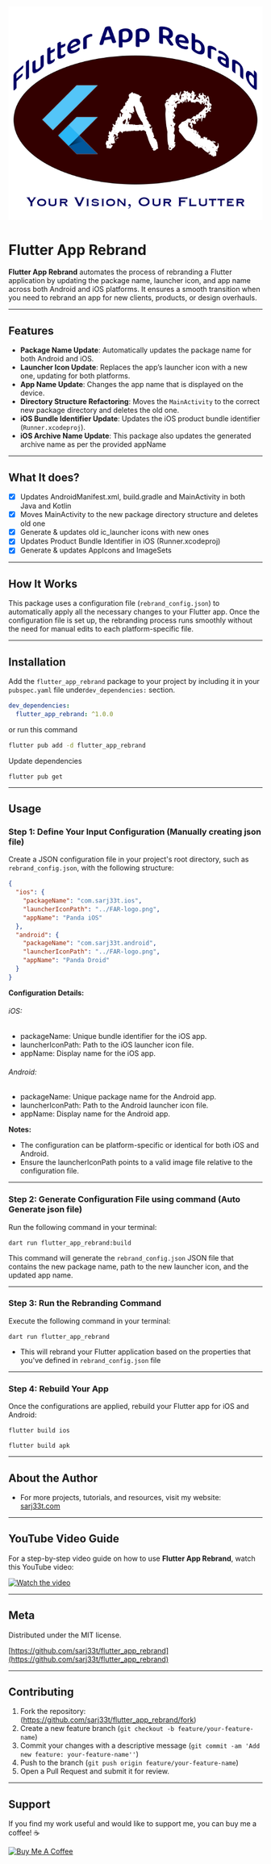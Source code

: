 ![FARLogo](https://raw.githubusercontent.com/sarj33t/flutter_app_rebrand/main/FAR-logo.png)

# Flutter App Rebrand

**Flutter App Rebrand** automates the process of rebranding a Flutter application by updating the package name, launcher icon, and app name across both Android and iOS platforms. It ensures a smooth transition when you need to rebrand an app for new clients, products, or design overhauls.

---

## Features

- **Package Name Update**: Automatically updates the package name for both Android and iOS.
- **Launcher Icon Update**: Replaces the app’s launcher icon with a new one, updating for both platforms.
- **App Name Update**: Changes the app name that is displayed on the device.
- **Directory Structure Refactoring**: Moves the `MainActivity` to the correct new package directory and deletes the old one.
- **iOS Bundle Identifier Update**: Updates the iOS product bundle identifier (`Runner.xcodeproj`).
- **iOS Archive Name Update**: This package also updates the generated archive name as per the provided appName

---

## What It does?
- [x] Updates AndroidManifest.xml, build.gradle and MainActivity in both Java and Kotlin
- [x] Moves MainActivity to the new package directory structure and deletes old one
- [x] Generate & updates old ic_launcher icons with new ones
- [x] Updates Product Bundle Identifier in iOS (Runner.xcodeproj)
- [x] Generate & updates AppIcons and ImageSets

---

## How It Works

This package uses a configuration file (`rebrand_config.json`) to automatically apply all the necessary changes to your Flutter app. Once the configuration file is set up, the rebranding process runs smoothly without the need for manual edits to each platform-specific file.

---

## Installation

Add the `flutter_app_rebrand` package to your project by including it in your `pubspec.yaml` file under`dev_dependencies:` section.

```yaml
dev_dependencies: 
  flutter_app_rebrand: ^1.0.0
```
or run this command
```bash
flutter pub add -d flutter_app_rebrand
```

Update dependencies
```
flutter pub get
```

---

## Usage

### Step 1: Define Your Input Configuration (Manually creating json file)

Create a JSON configuration file in your project's root directory, such as `rebrand_config.json`, with the following structure:

```json
{
  "ios": {
    "packageName": "com.sarj33t.ios",
    "launcherIconPath": "../FAR-logo.png",
    "appName": "Panda iOS"
  },
  "android": {
    "packageName": "com.sarj33t.android",
    "launcherIconPath": "../FAR-logo.png",
    "appName": "Panda Droid"
  }
}
```
**Configuration Details:**
###### iOS:
- packageName: Unique bundle identifier for the iOS app.
- launcherIconPath: Path to the iOS launcher icon file.
- appName: Display name for the iOS app.

###### Android:
- packageName: Unique package name for the Android app.
- launcherIconPath: Path to the Android launcher icon file.
- appName: Display name for the Android app.

**Notes:**
- The configuration can be platform-specific or identical for both iOS and Android.
- Ensure the launcherIconPath points to a valid image file relative to the configuration file.

---

### Step 2: Generate Configuration File using command (Auto Generate json file)

Run the following command in your terminal:
```
dart run flutter_app_rebrand:build
```

This command will generate the `rebrand_config.json` JSON file that contains the new package name, path to the new launcher icon, and the updated app name.

---

### Step 3: Run the Rebranding Command

Execute the following command in your terminal:
```
dart run flutter_app_rebrand
```
- This will rebrand your Flutter application based on the properties that you've defined in `rebrand_config.json` file

---

### Step 4: Rebuild Your App
Once the configurations are applied, rebuild your Flutter app for iOS and Android:
```
flutter build ios
```
```
flutter build apk
```

---

## About the Author

- For more projects, tutorials, and resources, visit my website: [sarj33t.com](https://sarj33t.com)

---

## YouTube Video Guide

For a step-by-step video guide on how to use **Flutter App Rebrand**, watch this YouTube video:

[![Watch the video](https://img.youtube.com/vi/qMqxev7-gV4/maxresdefault.jpg)](https://www.youtube.com/watch?v=qMqxev7-gV4)


---

## Meta

Distributed under the MIT license.

[https://github.com/sarj33t/flutter_app_rebrand](https://github.com/sarj33t/flutter_app_rebrand)

---

## Contributing

1. Fork the repository: (<https://github.com/sarj33t/flutter_app_rebrand/fork>)
2. Create a new feature branch (`git checkout -b feature/your-feature-name`)
3. Commit your changes with a descriptive message (`git commit -am 'Add new feature: your-feature-name''`)
4. Push to the branch (`git push origin feature/your-feature-name`)
5. Open a Pull Request and submit it for review.

---

## Support

If you find my work useful and would like to support me, you can buy me a coffee! ☕️

[![Buy Me A Coffee](https://img.shields.io/badge/Buy%20Me%20A%20Coffee-FFDD00?style=flat-square&logo=buy-me-a-coffee&logoColor=black)](https://buymeacoffee.com/sarj33t)
